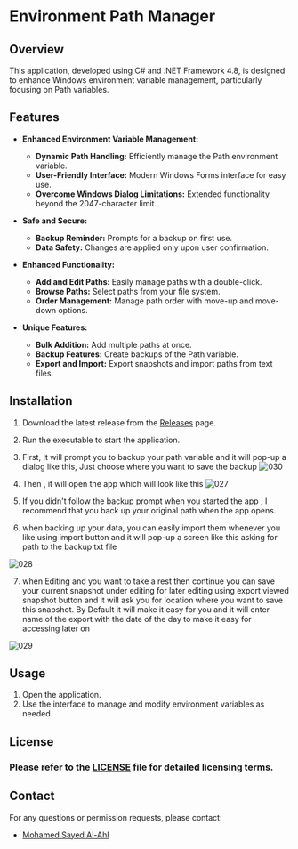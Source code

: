 # Environment Path Manager

## Overview

This application, developed using C# and .NET Framework 4.8, is designed to enhance Windows environment variable management, particularly focusing on Path variables.

## Features

- **Enhanced Environment Variable Management:**
  
  - **Dynamic Path Handling:** Efficiently manage the Path environment variable.
  - **User-Friendly Interface:** Modern Windows Forms interface for easy use.
  - **Overcome Windows Dialog Limitations:** Extended functionality beyond the 2047-character limit.

- **Safe and Secure:**
  
  - **Backup Reminder:** Prompts for a backup on first use.
  - **Data Safety:** Changes are applied only upon user confirmation.

- **Enhanced Functionality:**
  
  - **Add and Edit Paths:** Easily manage paths with a double-click.
  - **Browse Paths:** Select paths from your file system.
  - **Order Management:** Manage path order with move-up and move-down options.

- **Unique Features:**
  
  - **Bulk Addition:** Add multiple paths at once.
  - **Backup Features:** Create backups of the Path variable.
  - **Export and Import:** Export snapshots and import paths from text files.

## Installation

1. Download the latest release from the [Releases](https://github.com/Mohamed-SayedAlAhl/EnvironmentPathManager/releases) page.
2. Run the executable to start the application.
3. First, It will prompt you to backup your path variable and it will pop-up a dialog like this, Just choose where you want to save the backup
   ![030](https://github.com/user-attachments/assets/fe95e0ca-6c13-49d9-b51e-242f8119d66a)

4. Then , it will open the app which will look like this 
   ![027](https://github.com/user-attachments/assets/d116684f-a210-4799-9ade-64994cd7d8ef)

5. If you didn't follow the backup prompt when you started the app , I recommend that you back up your original path when the app opens. 

6. when backing up your data, you can easily import them whenever you like using import button and it will pop-up  a screen like this asking for path to the backup txt file

![028](https://github.com/user-attachments/assets/5fadb5f2-d1c6-4ed5-a991-3413e0ebcbfb)

7. when Editing and you want to take a rest then continue you can save your current snapshot under editing for later editing using export viewed snapshot button and it will ask you for location where you want to save this snapshot. By Default it will make it easy for you and it will enter name of the export with the date of the day to make it easy for accessing later on

![029](https://github.com/user-attachments/assets/fbbb1749-928c-4377-945b-06f4d4bbbd60)

## Usage

1. Open the application.
2. Use the interface to manage and modify environment variables as needed.

## License

### Please refer to the [LICENSE](https://github.com/Mohamed-SayedAlAhl/EnvironmentPathManager/blob/main/LICENSE) file for detailed licensing terms.

## Contact

For any questions or permission requests, please contact:

- [Mohamed Sayed Al-Ahl](https://www.linkedin.com/in/mohamed-sayedalahl/)
